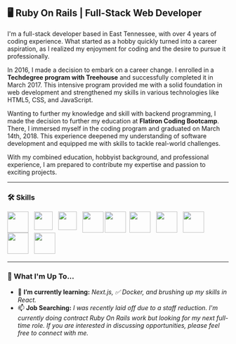 ## 🖥 Ruby On Rails | Full-Stack Web Developer

<p>
  I'm a full-stack developer based in East Tennessee, with over 4 years of coding experience. What started as a hobby quickly turned into a career aspiration, as I realized my enjoyment for coding and the desire to pursue it professionally.
</p>

<p>
In 2016, I made a decision to embark on a career change. I enrolled in a <strong>Techdegree program with Treehouse</strong> and successfully completed it in March 2017. This intensive program provided me with a solid foundation in web development and strengthened my skills in various technologies like HTML5, CSS, and JavaScript.
</p>

<p>
Wanting to further my knowledge and skill with backend programming, I made the decision to further my education at <strong>Flatiron Coding Bootcamp</strong>. There, I immersed myself in the coding program and graduated on March 14th, 2018. This experience deepened my understanding of software development and equipped me with skills to tackle real-world challenges.
</p>

<p>
With my combined education, hobbyist background, and professional experience, I am prepared to contribute my expertise and passion to exciting projects.
</p>

---

### 🛠 Skills

<img style="width:48px; padding-right: 10px" align="left" src="https://cdn.jsdelivr.net/gh/devicons/devicon/icons/ruby/ruby-plain-wordmark.svg" />

<img style="width: 42px; padding-right: 10px" align="left" src="https://cdn.jsdelivr.net/gh/devicons/devicon/icons/javascript/javascript-plain.svg" />
         
<img style="width: 42px; padding-right: 10px" align="left" src="https://cdn.jsdelivr.net/gh/devicons/devicon/icons/typescript/typescript-plain.svg" />

<img style="width: 48px; padding-right: 0px" align="left" src="https://cdn.jsdelivr.net/gh/devicons/devicon/icons/html5/html5-plain-wordmark.svg" />
        
<img style="width: 48px; padding-right: 5px" align="left" src="https://cdn.jsdelivr.net/gh/devicons/devicon/icons/css3/css3-plain-wordmark.svg" />

<img style="width: 48px; padding-right: 10px" align="left" src="https://cdn.jsdelivr.net/gh/devicons/devicon/icons/rails/rails-plain-wordmark.svg" />

<img style="width: 48px; padding-right: 10px" align="left" src="https://cdn.jsdelivr.net/gh/devicons/devicon/icons/react/react-original.svg" />

<img style="width: 48px; padding-right: 10px" align="left" src="https://cdn.jsdelivr.net/gh/devicons/devicon/icons/bootstrap/bootstrap-plain-wordmark.svg" />
          
<img style="width: 48px; padding-right: 10px" align="left" src="https://cdn.jsdelivr.net/gh/devicons/devicon/icons/rspec/rspec-original.svg" />

## <img style="width: 48px; padding-right: 10px" src="https://cdn.jsdelivr.net/gh/devicons/devicon/icons/git/git-plain-wordmark.svg" />

---

### 📆 What I'm Up To...

- 🌱 **I’m currently learning:** _Next.js, ✅ Docker, and brushing up my skills in React._
- 📫 **Job Searching:** _I was recently laid off due to a staff reduction. I'm currently doing contract Ruby On Rails work but looking for my next full-time role. If you are interested in discussing opportunities, please feel free to connect with me._

<!-- - 🔭 I’m currently working on: **
- 👯 I’m looking to collaborate on ...
- 🤔 I’m looking for help with ...
- 💬 Ask me about ...
- 😄 Pronouns: ...
- ⚡ Fun fact: ... -->
